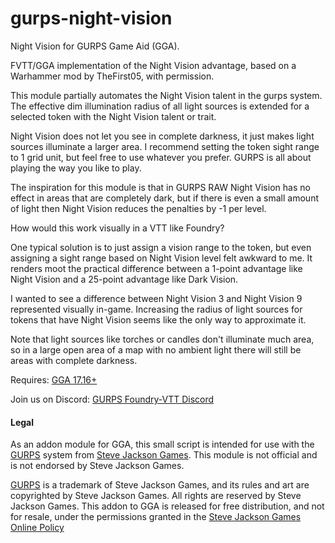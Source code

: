 # gurps-night-vision
Night Vision for GURPS Game Aid (GGA). 

FVTT/GGA implementation of the Night Vision advantage, based on a Warhammer mod by TheFirst05, with permission.

This module partially automates the Night Vision talent in the gurps system. The effective dim illumination radius of all light sources is extended for a selected token with the Night Vision talent or trait.

Night Vision does not let you see in complete darkness, it just makes light sources illuminate a larger area. I recommend setting the token sight range to 1 grid unit, but feel free to use whatever you prefer. GURPS is all about playing the way you like to play.

The inspiration for this module is that in GURPS RAW Night Vision has no effect in areas that are completely dark, but if there is even a small amount of light then Night Vision reduces the penalties by -1 per level. 

How would this work visually in a VTT like Foundry? 

One typical solution is to just assign a vision range to the token, but even assigning a sight range based on Night Vision level felt awkward to me. It renders moot the practical difference between a 1-point advantage like Night Vision and a 25-point advantage like Dark Vision. 

I wanted to see a difference between Night Vision 3 and Night Vision 9 represented visually in-game. Increasing the radius of light sources for tokens that have Night Vision seems like the only way to approximate it.

Note that light sources like torches or candles don't illuminate much area, so in a large open area of a map with no ambient light there will still be areas with complete darkness.

Requires: [GGA 17.16+](https://github.com/crnormand/gurps/tree/main)

Join us on Discord: [GURPS Foundry-VTT Discord](https://discord.gg/6xJBcYWyED)

#### Legal

As an addon module for GGA, this small script is intended for use with the [GURPS](http://www.sjgames.com/gurps) system from [Steve Jackson Games](ttp://www.sjgames.com). This module is not official and is not endorsed by Steve Jackson Games.

[GURPS](http://www.sjgames.com/gurps) is a trademark of Steve Jackson Games, and its rules and art are copyrighted by Steve Jackson Games. All rights are reserved by Steve Jackson Games. This addon to GGA is released for free distribution, and not for resale, under the permissions granted in the [Steve Jackson Games Online Policy](http://www.sjgames.com/general/online_policy.html)


